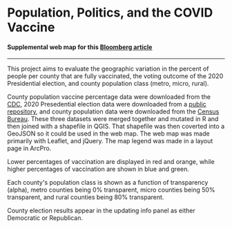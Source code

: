 # Population, Politics, and the COVID Vaccine

#### Supplemental web map for this [Bloomberg article](https://www.bloomberg.com/news/articles/2021-10-04/local-vaccine-rates-mirror-class-and-density-divides)

---

This project aims to evaluate the geographic variation in the percent of people per county that are fully vaccinated, the voting outcome of the 2020 Presidential election, and county population class (metro, micro, rural).

County population vaccine percentage data were downloaded from the [CDC](https://data.cdc.gov/Vaccinations/COVID-19-Vaccinations-in-the-United-States-County/8xkx-amqh/data), 2020 Presedential election data were downloaded from a [public repository](https://data.cdc.gov/Vaccinations/COVID-19-Vaccinations-in-the-United-States-County/8xkx-amqh/data), and county population data were downloaded from the [Census Bureau](https://www.census.gov/geographies/reference-files/time-series/demo/metro-micro/delineation-files.html). These three datasets were merged together and mutated in R and then joined with a shapefile in QGIS. That shapefile was then coverted into a GeoJSON so it could be used in the web map. The web map was made primarily with Leaflet, and jQuery. The map legend was made in a layout page in ArcPro.

Lower percentages of vaccination are displayed in red and orange, while higher percentages of vaccination are shown in blue and green.

Each county's population class is shown as a function of transparency (alpha), metro counties being 0% transparent, micro counties being 50% transparent, and rural counties being 80% transparent.

County election results appear in the updating info panel as either Democratic or Republican.
